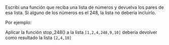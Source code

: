 Escribí una función que reciba una lista de números y devuelva los pares de esa lista. Si alguno de los números es el 248, la lista no debería incluirlo.

Por ejemplo:

Aplicar la función stop_248() a la lista `[1,2,4,248,9,10]`
debería devolver como resultado la lista `[2,4,10]`
